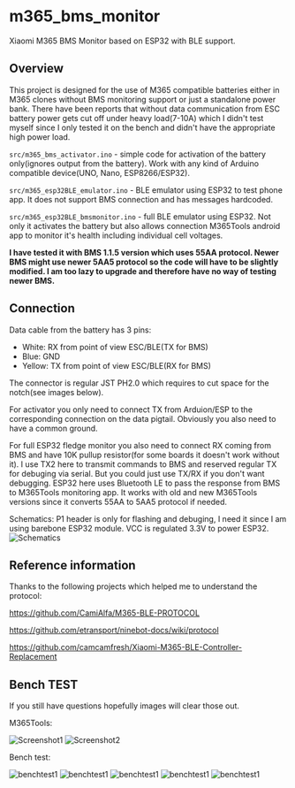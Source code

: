 # m365_bms_monitor

Xiaomi M365 BMS Monitor based on ESP32 with BLE support.

## Overview

This project is designed for the use of M365 compatible batteries either in M365 clones without BMS monitoring support or just a standalone power bank. There have been reports that without data communication from ESC battery power gets cut off under heavy load(7-10A) which I didn't test myself since I only tested it on the bench and didn't have the appropriate high power load.

`src/m365_bms_activator.ino` - simple code for activation of the battery only(ignores output from the battery). Work with any kind of Arduino compatible device(UNO, Nano, ESP8266/ESP32).

`src/m365_esp32BLE_emulator.ino` - BLE emulator using ESP32 to test phone app. It does not support BMS connection and has messages hardcoded.

`src/m365_esp32BLE_bmsmonitor.ino` - full BLE emulator using ESP32. Not only it activates the battery but also allows connection M365Tools android app to monitor it's health including individual cell voltages.

**I have tested it with BMS 1.1.5 version which uses 55AA protocol. Newer BMS might use newer 5AA5 protocol so the code will have to be slightly modified. I am too lazy to upgrade and therefore have no way of testing newer BMS.**

## Connection

Data cable from the battery has 3 pins:
- White: RX from point of view ESC/BLE(TX for BMS)
- Blue: GND
- Yellow: TX from point of view ESC/BLE(RX for BMS)

The connector is regular JST PH2.0 which requires to cut space for the notch(see images below).

For activator you only need to connect TX from Arduion/ESP to the corresponding connection on the data pigtail. Obviously you also need to have a common ground.

For full ESP32 fledge monitor you also need to connect RX coming from BMS and have 10K pullup resistor(for some boards it doesn't work without it). I use TX2 here to transmit commands to BMS and reserved regular TX for debuging via serial. But you could just use TX/RX if you don't want debugging.
ESP32 here uses Bluetooth LE to pass the response from BMS to M365Tools monitoring app. It works with old and new M365Tools versions since it converts 55AA to 5AA5 protocol if needed.

Schematics:  P1 header is only for flashing and debuging, I need it since I am using barebone ESP32 module. VCC is regulated 3.3V to power ESP32.
![Schematics](imgs/m365_bms_monitor_schematics.png)

## Reference information

Thanks to the following projects which helped me to understand the protocol:</BR>

https://github.com/CamiAlfa/M365-BLE-PROTOCOL

https://github.com/etransport/ninebot-docs/wiki/protocol

https://github.com/camcamfresh/Xiaomi-M365-BLE-Controller-Replacement


## Bench TEST

If you still have questions hopefully images will clear those out.

M365Tools:</BR>

![Screenshot1](imgs/m365tools1.png)
![Screenshot2](imgs/m365tools2.png)

Bench test:</BR>

![benchtest1](imgs/benchtest1.jpg)
![benchtest1](imgs/benchtest2.jpg)
![benchtest1](imgs/benchtest3.jpg)
![benchtest1](imgs/benchtest4.jpg)
![benchtest1](imgs/benchtest5.jpg)
